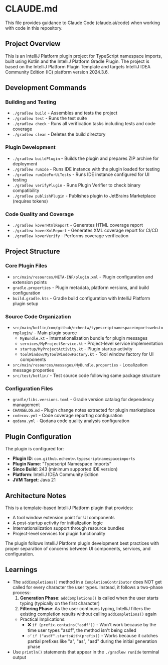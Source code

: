 # CLAUDE.md

This file provides guidance to Claude Code (claude.ai/code) when working with code in this repository.

## Project Overview

This is an IntelliJ Platform plugin project for TypeScript namespace imports, built using Kotlin and the IntelliJ Platform Gradle Plugin. The project is based on the IntelliJ Platform Plugin Template and targets IntelliJ IDEA Community Edition (IC) platform version 2024.3.6.

## Development Commands

### Building and Testing
- `./gradlew build` - Assembles and tests the project
- `./gradlew test` - Runs the test suite
- `./gradlew check` - Runs all verification tasks including tests and code coverage
- `./gradlew clean` - Deletes the build directory

### Plugin Development
- `./gradlew buildPlugin` - Builds the plugin and prepares ZIP archive for deployment
- `./gradlew runIde` - Runs IDE instance with the plugin loaded for testing
- `./gradlew runIdeForUiTests` - Runs IDE instance configured for UI testing
- `./gradlew verifyPlugin` - Runs Plugin Verifier to check binary compatibility
- `./gradlew publishPlugin` - Publishes plugin to JetBrains Marketplace (requires tokens)

### Code Quality and Coverage
- `./gradlew koverHtmlReport` - Generates HTML coverage report
- `./gradlew koverXmlReport` - Generates XML coverage report for CI/CD
- `./gradlew koverVerify` - Performs coverage verification

## Project Structure

### Core Plugin Files
- `src/main/resources/META-INF/plugin.xml` - Plugin configuration and extension points
- `gradle.properties` - Plugin metadata, platform versions, and build configuration
- `build.gradle.kts` - Gradle build configuration with IntelliJ Platform plugin setup

### Source Code Organization
- `src/main/kotlin/com/github/echentw/typescriptnamespaceimportswebstormplugin/` - Main plugin source
  - `MyBundle.kt` - Internationalization bundle for plugin messages
  - `services/MyProjectService.kt` - Project-level service implementation
  - `startup/MyProjectActivity.kt` - Plugin startup activity
  - `toolWindow/MyToolWindowFactory.kt` - Tool window factory for UI components
- `src/main/resources/messages/MyBundle.properties` - Localization message properties
- `src/test/kotlin/` - Test source code following same package structure

### Configuration Files
- `gradle/libs.versions.toml` - Gradle version catalog for dependency management
- `CHANGELOG.md` - Plugin change notes extracted for plugin marketplace
- `codecov.yml` - Code coverage reporting configuration
- `qodana.yml` - Qodana code quality analysis configuration

## Plugin Configuration

The plugin is configured for:
- **Plugin ID**: `com.github.echentw.typescriptnamespaceimports`
- **Plugin Name**: "Typescript Namespace Imports"
- **Since Build**: 243 (minimum supported IDE version)
- **Platform**: IntelliJ IDEA Community Edition
- **JVM Target**: Java 21

## Architecture Notes

This is a template-based IntelliJ Platform plugin that provides:
- A tool window extension point for UI components
- A post-startup activity for initialization logic
- Internationalization support through resource bundles
- Project-level services for plugin functionality

The plugin follows IntelliJ Platform plugin development best practices with proper separation of concerns between UI components, services, and configuration.

## Learnings

- The `addCompletions()` method in a `CompletionContributor` does NOT get called for every character the user types. Instead, it follows a two-phase process:
  1. **Generation Phase**: `addCompletions()` is called when the user starts typing (typically on the first character)
  2. **Filtering Phase**: As the user continues typing, IntelliJ filters the existing completion results without calling `addCompletions()` again
  - Practical Implications:
    - ❌ `if (prefix.contains("asdf"))` - Won't work because by the time user types "asdf", the method isn't being called
    - ✅ `if ("asdf".startsWith(prefix))` - Works because it catches partial prefixes like "a", "as", "asd" during the initial generation phase
- Use `println()` statements that appear in the `./gradlew runIde` terminal output
